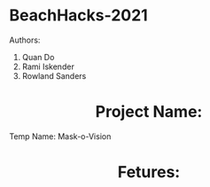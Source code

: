 # BeachHacks-2021

Authors:
1. Quan Do
2. Rami Iskender
3. Rowland Sanders

<h1 align="center"> Project Name:</h1>
Temp Name: Mask-o-Vision

<h1 align="center"> Fetures:</h1>

